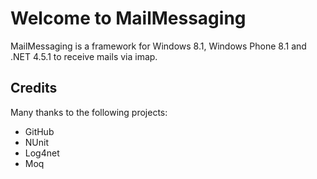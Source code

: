 Welcome to MailMessaging
========================

MailMessaging is a framework for Windows 8.1, Windows Phone 8.1  and .NET 4.5.1 to receive mails via imap.

<h2>Credits</h2>

Many thanks to the following projects:

<ul>
  <li>GitHub</li>
  <li>NUnit</li>
  <li>Log4net</li>
  <li>Moq</li>
</ul>
